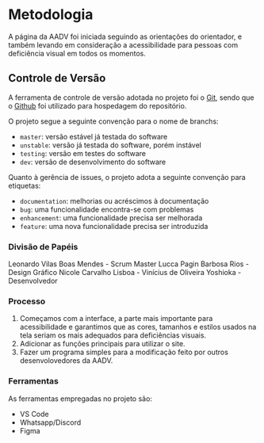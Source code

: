 
# Metodologia

A página da AADV foi iniciada seguindo as orientações do orientador, e também levando em consideração a acessibilidade para pessoas com deficiência visual em todos os momentos.

## Controle de Versão

A ferramenta de controle de versão adotada no projeto foi o
[Git](https://git-scm.com/), sendo que o [Github](https://github.com)
foi utilizado para hospedagem do repositório.

O projeto segue a seguinte convenção para o nome de branchs:

- `master`: versão estável já testada do software
- `unstable`: versão já testada do software, porém instável
- `testing`: versão em testes do software
- `dev`: versão de desenvolvimento do software

Quanto à gerência de issues, o projeto adota a seguinte convenção para
etiquetas:

- `documentation`: melhorias ou acréscimos à documentação
- `bug`: uma funcionalidade encontra-se com problemas
- `enhancement`: uma funcionalidade precisa ser melhorada
- `feature`: uma nova funcionalidade precisa ser introduzida

### Divisão de Papéis

Leonardo Vilas Boas Mendes - Scrum Master
Lucca Pagin Barbosa Rios - Design Gráfico
Nicole Carvalho Lisboa - 
Vinícius de Oliveira Yoshioka - Desenvolvedor 

### Processo
1. Começamos com a interface, a parte mais importante para acessibilidade e garantimos que as cores, tamanhos e estilos usados na tela seriam os mais adequados para deficiências visuais.
2. Adicionar as funções principais para utilizar o site.
3. Fazer um programa simples para a modificação feito por outros desenvolovedores da AADV.

### Ferramentas

As ferramentas empregadas no projeto são:

- VS Code
- Whatsapp/Discord
- Figma

 
